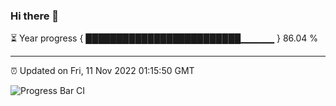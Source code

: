 ### Hi there 👋

⏳ Year progress { █████████████████████████▁▁▁▁▁ } 86.04 %

---

⏰ Updated on Fri, 11 Nov 2022 01:15:50 GMT

![Progress Bar CI](https://github.com/liununu/liununu/workflows/Progress%20Bar%20CI/badge.svg)
